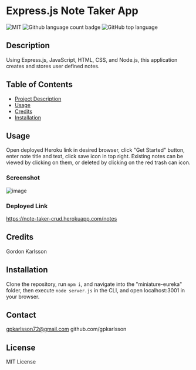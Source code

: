 # Express.js Note Taker App
![MIT](https://img.shields.io/badge/License-MIT-yellow.svg) ![Github language count badge](https://img.shields.io/github/languages/count/gpkarlsson/Note-Taker-CRUD-App)
![GitHub top language](https://img.shields.io/github/languages/top/gpkarlsson/Note-Taker-CRUD-App)
## Description
Using Express.js, JavaScript, HTML, CSS, and Node.js, this application creates and stores user defined notes.

## Table of Contents
- [Project Description](#Description)
- [Usage](#Usage)
- [Credits](#Credits)
- [Installation](#Installation)

## Usage
Open deployed Heroku link in desired browser, click "Get Started" button, enter note title and text, click save icon in top right. Existing notes can be viewed by clicking on them, or deleted by clicking on the red trash can icon.

### Screenshot
![image](https://user-images.githubusercontent.com/114494147/219507226-0a3a134f-8e32-4020-bdcd-92471c4b0126.png)

### Deployed Link
https://note-taker-crud.herokuapp.com/notes

## Credits
Gordon Karlsson

## Installation
Clone the repository, run `npm i`, and navigate into the "miniature-eureka" folder, then execute `node server.js` in the CLI, and open localhost:3001 in your browser.

## Contact
gpkarlsson72@gmail.com
github.com/gpkarlsson

## License
MIT License


  
